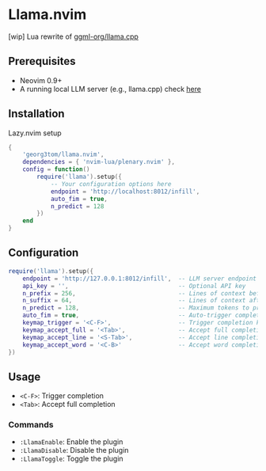 # Llama.nvim

[wip] Lua rewrite of [ggml-org/llama.cpp](https://github.com/ggml-org/llama.cpp)


## Prerequisites

- Neovim 0.9+
- A running local LLM server (e.g., llama.cpp) check [here](https://github.com/ggml-org/llama.vim?tab=readme-ov-file#llamacpp-setup)

## Installation

Lazy.nvim setup

```lua
{
    'georg3tom/llama.nvim',
    dependencies = { 'nvim-lua/plenary.nvim' },
    config = function()
        require('llama').setup({
            -- Your configuration options here
            endpoint = 'http://localhost:8012/infill',
            auto_fim = true,
            n_predict = 128
        })
    end
}
```

## Configuration

```lua
require('llama').setup({
    endpoint = 'http://127.0.0.1:8012/infill',  -- LLM server endpoint
    api_key = '',                               -- Optional API key
    n_prefix = 256,                             -- Lines of context before cursor
    n_suffix = 64,                              -- Lines of context after cursor
    n_predict = 128,                            -- Maximum tokens to predict
    auto_fim = true,                            -- Auto-trigger completion
    keymap_trigger = '<C-F>',                   -- Trigger completion keymap
    keymap_accept_full = '<Tab>',               -- Accept full completion
    keymap_accept_line = '<S-Tab>',             -- Accept line completion
    keymap_accept_word = '<C-B>'                -- Accept word completion
})
```

## Usage

- `<C-F>`: Trigger completion
- `<Tab>`: Accept full completion
<!-- - `<S-Tab>`: Accept line completion
- `<C-B>`: Accept word completion -->

### Commands

- `:LlamaEnable`: Enable the plugin
- `:LlamaDisable`: Disable the plugin
- `:LlamaToggle`: Toggle the plugin